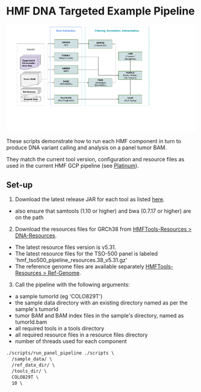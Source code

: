 # HMF DNA Targeted Example Pipeline

![HMF_Pipeline](./hmf_tools_panel_pipeline.png)

These scripts demonstrate how to run each HMF component in turn to produce DNA variant calling and analysis on a panel tumor BAM. 

They match the current tool version, configuration and resource files as used in the current HMF GCP pipeline (see [Platinum](https://github.com/hartwigmedical/platinum)). 

## Set-up

1. Download the latest release JAR for each tool as listed [here](https://github.com/hartwigmedical/hmftools#current-versions).
- also ensure that samtools (1.10 or higher) and bwa (0.7.17 or higher) are on the path

2. Download the resources files for GRCh38 from [HMFTools-Resources > DNA-Resources](https://resources.hartwigmedicalfoundation.nl/). 
- The latest resource files version is v5.31. 
- The latest resource files for the TSO-500 panel is labeled 'hmf_tso500_pipeline_resources.38_v5.31.gz'
- The reference genome files are available separately [HMFTools-Resources > Ref-Genome](https://resources.hartwigmedicalfoundation.nl/).

3. Call the pipeline with the following arguments:
- a sample tumorId (eg 'COLO829T')
- the sample data directory with an existing directory named as per the sample's tumorId
- tumor BAM and BAM index files in the sample's directory, named as tumorId.bam
- all required tools in a tools directory
- all required resource files in a resource files directory
- number of threads used for each component

```
./scripts/run_panel_pipeline ./scripts \
  /sample_data/ \
  /ref_data_dir/ \
  /tools_dir/ \
  COLO829T \
  10 \
```  


